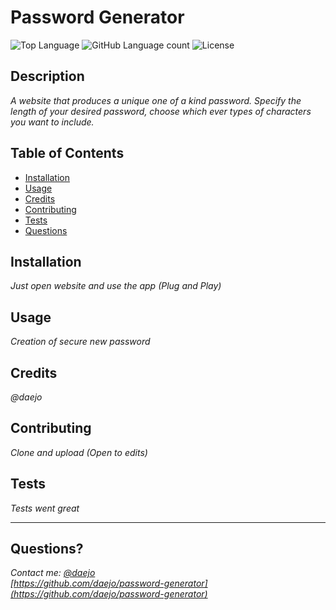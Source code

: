# Password Generator
  ![Top Language](https://img.shields.io/github/languages/top/daejo/Password-Generator)
  ![GitHub Language count](https://img.shields.io/github/languages/count/daejo/Password-Generator)
  ![License](https://img.shields.io/badge/license-MIT_License-green.svg)

  ## Description 

  _A website that produces a unique one of a kind password. Specify the length of your desired password, choose which ever types of characters you want to include._
 
  ## Table of Contents

  * [Installation](#installation)
  * [Usage](#usage)
  * [Credits](#credits)
  * [Contributing](#contributing)
  * [Tests](#tests)
  * [Questions](#questions)
  

  ## Installation

  _Just open website and use the app (Plug and Play)_


  ## Usage 

  _Creation of secure new password_ 


  ## Credits

  _@daejo_


  ## Contributing

  _Clone and upload (Open to edits)_


  ## Tests

  _Tests went great_

  ---
  ## Questions?
  _Contact me:_
  _[@daejo](github.com/daejo)_  
  _[https://github.com/daejo/password-generator](https://github.com/daejo/password-generator)_  
  
